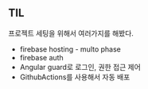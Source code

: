 ## TIL

프로젝트 세팅을 위해서 여러가지를 해봤다.

- firebase hosting - multo phase
- firebase auth
- Angular guard로 로그인, 권한 접근 제어
- GithubActions를 사용해서 자동 배포

